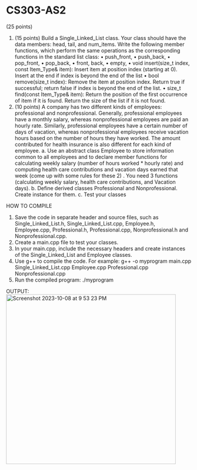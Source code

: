 # CS303-AS2

(25 points)
1. (15 points) Build a Single_Linked_List class. Your class should have the data members: head, tail,
and num_items. Write the following member functions, which perform the same operations as the
corresponding functions in the standard list class:
• push_front,
• push_back,
• pop_front,
• pop_back,
• front, back,
• empty,
• void insert(size_t index, const Item_Type& item): Insert item at position index (starting at 0).
Insert at the end if index is beyond the end of the list
• bool remove(size_t index): Remove the item at position index. Return true if successful;
return false if index is beyond the end of the list.
• size_t find(const Item_Type& item): Return the position of the first occurrence of item if it is
found. Return the size of the list if it is not found.
2. (10 points) A company has two different kinds of employees: professional and
nonprofessional. Generally, professional employees have a monthly salary, whereas
nonprofessional employees are paid an hourly rate. Similarly, professional employees have a
certain number of days of vacation, whereas nonprofessional employees receive vacation
hours based on the number of hours they have worked. The amount contributed for health
insurance is also different for each kind of employee.
a. Use an abstract class Employee to store information common to all employees
and to declare member functions for calculating weekly salary (number of hours
worked * hourly rate) and computing health care contributions and vacation days
earned that week (come up with some rules for these 2) . You need 3 functions
(calculating weekly salary, health care contributions, and Vacation days).
b. Define derived classes Professional and Nonprofessional. Create instance for
them.
c. Test your classes

HOW TO COMPILE
1) Save the code in separate header and source files, such as Single_Linked_List.h, Single_Linked_List.cpp, Employee.h, Employee.cpp, Professional.h, Professional.cpp, Nonprofessional.h and Nonprofessional.cpp.
2) Create a main.cpp file to test your classes.
3) In your main.cpp, include the necessary headers and create instances of the Single_Linked_List and Employee classes.
4) Use g++ to compile the code. For example:
   g++ -o myprogram main.cpp Single_Linked_List.cpp Employee.cpp Professional.cpp Nonprofessional.cpp
5) Run the compiled program:
   ./myprogram

OUTPUT:<img width="461" alt="Screenshot 2023-10-08 at 9 53 23 PM" src="https://github.com/Pavan698/CS303-AS2/assets/123590108/e6c55354-6595-4dac-9a2d-2d48fe501687">



